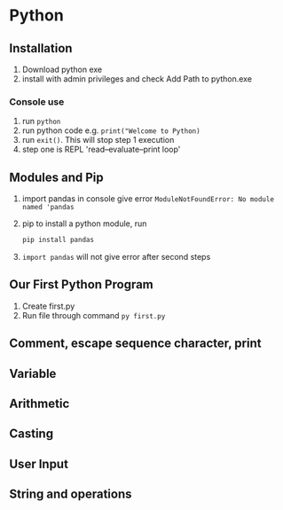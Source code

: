 # Python

## Installation

1. Download python exe
2. install with admin privileges and check Add Path to python.exe

### Console use

1. run `python`
2. run python code e.g. `print("Welcome to Python)`
3. run `exit()`. This will stop step 1 execution
4. step one is REPL 'read–evaluate–print loop'

## Modules and Pip

1. import pandas in console give error `ModuleNotFoundError: No module named 'pandas`

2. pip to install a python module, run

   ```bash
   pip install pandas
   ```

3. `import pandas` will not give error after second steps

## Our First Python Program

1. Create first.py
2. Run file through command `py first.py`

## Comment, escape sequence character, print

## Variable

## Arithmetic

## Casting

## User Input

## String and operations

